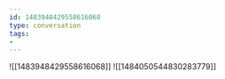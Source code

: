 ```yaml
---
id: 1483948429558616068
type: conversation
tags:
- 
---
```

![[1483948429558616068]]
![[1484050544830283779]]

